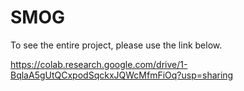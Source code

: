 # SMOG
To see the entire project, please use the link below.

https://colab.research.google.com/drive/1-BqlaA5gUtQCxpodSqckxJQWcMfmFiOq?usp=sharing
